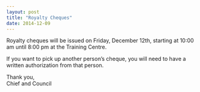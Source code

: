 ```yaml
---
layout: post
title: "Royalty Cheques"
date: 2014-12-09
---
```


Royalty cheques will be issued on Friday, December 12th, starting at 10:00 am until 8:00 pm at the Training Centre.

If you want to pick up another person’s cheque, you will need to have a written authorization from that person.

Thank you,  
Chief and Council
